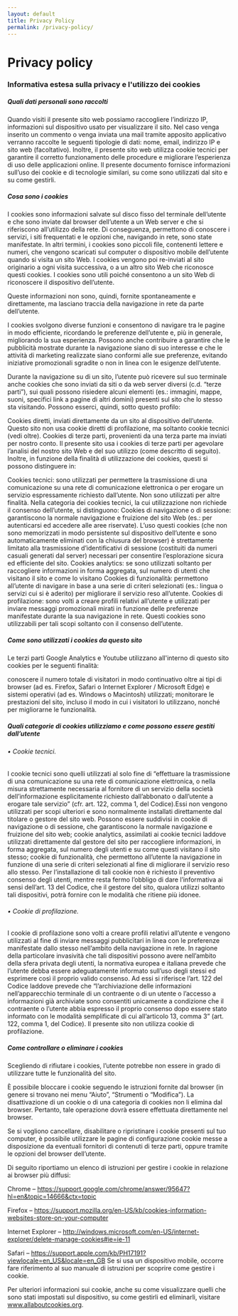 ```yaml
---
layout: default
title: Privacy Policy
permalink: /privacy-policy/
---
```


# Privacy policy

### Informativa estesa sulla privacy e l'utilizzo dei cookies

 
##### Quali dati personali sono raccolti

Quando visiti il presente sito web possiamo raccogliere l’indirizzo IP, informazioni sul dispositivo usato per visualizzare il sito.
Nel caso venga inserito un commento o venga inviata una mail tramite apposito applicativo verranno raccolte le seguenti tipologie di dati: nome, email, indirizzo IP e sito web (facoltativo).
Inoltre, il presente sito web utilizza cookie tecnici per garantire il corretto funzionamento delle procedure e migliorare l’esperienza di uso delle applicazioni online. Il presente documento fornisce informazioni sull’uso dei cookie e di tecnologie similari, su come sono utilizzati dal sito e su come gestirli.

##### Cosa sono i cookies

I cookies sono informazioni salvate sul disco fisso del terminale dell’utente e che sono inviate dal browser dell’utente a un Web server e che si riferiscono all’utilizzo della rete. Di conseguenza, permettono di conoscere i servizi, i siti frequentati e le opzioni che, navigando in rete, sono state manifestate. In altri termini, i cookies sono piccoli file, contenenti lettere e numeri, che vengono scaricati sul computer o dispositivo mobile dell’utente quando si visita un sito Web. I cookies vengono poi re-inviati al sito originario a ogni visita successiva, o a un altro sito Web che riconosce questi cookies. I cookies sono utili poiché consentono a un sito Web di riconoscere il dispositivo dell’utente.

Queste informazioni non sono, quindi, fornite spontaneamente e direttamente, ma lasciano traccia della navigazione in rete da parte dell’utente.

I cookies svolgono diverse funzioni e consentono di navigare tra le pagine in modo efficiente, ricordando le preferenze dell’utente e, più in generale, migliorando la sua esperienza. Possono anche contribuire a garantire che le pubblicità mostrate durante la navigazione siano di suo interesse e che le attività di marketing realizzate siano conformi alle sue preferenze, evitando iniziative promozionali sgradite o non in linea con le esigenze dell’utente.

Durante la navigazione su di un sito, l’utente può ricevere sul suo terminale anche cookies che sono inviati da siti o da web server diversi (c.d. “terze parti”), sui quali possono risiedere alcuni elementi (es.: immagini, mappe, suoni, specifici link a pagine di altri domini) presenti sul sito che lo stesso sta visitando. Possono esserci, quindi, sotto questo profilo:

Cookies diretti, inviati direttamente da un sito al dispositivo dell’utente. Questo sito non usa cookie diretti di profilazione, ma soltanto cookie tecnici (vedi oltre).
Cookies di terze parti, provenienti da una terza parte ma inviati per nostro conto. Il presente sito usa i cookies di terze parti per agevolare l’analisi del nostro sito Web e del suo utilizzo (come descritto di seguito).
Inoltre, in funzione della finalità di utilizzazione dei cookies, questi si possono distinguere in:

Cookies tecnici: sono utilizzati per permettere la trasmissione di una comunicazione su una rete di comunicazione elettronica o per erogare un servizio espressamente richiesto dall’utente. Non sono utilizzati per altre finalità. Nella categoria dei cookies tecnici, la cui utilizzazione non richiede il consenso dell’utente, si distinguono:
Cookies di navigazione o di sessione: garantiscono la normale navigazione e fruizione del sito Web (es.: per autenticarsi ed accedere alle aree riservate). L’uso questi cookies (che non sono memorizzati in modo persistente sul dispositivo dell’utente e sono automaticamente eliminati con la chiusura del browser) è strettamente limitato alla trasmissione d’identificativi di sessione (costituiti da numeri casuali generati dal server) necessari per consentire l’esplorazione sicura ed efficiente del sito.
Cookies analytics: se sono utilizzati soltanto per raccogliere informazioni in forma aggregata, sul numero di utenti che visitano il sito e come lo visitano
Cookies di funzionalità: permettono all’utente di navigare in base a una serie di criteri selezionati (es.: lingua o servizi cui si è aderito) per migliorare il servizio reso all’utente.
Cookies di profilazione: sono volti a creare profili relativi all’utente e utilizzati per inviare messaggi promozionali mirati in funzione delle preferenze manifestate durante la sua navigazione in rete. Questi cookies sono utilizzabili per tali scopi soltanto con il consenso dell’utente.
 

##### Come sono utilizzati i cookies da questo sito

Le terzi parti Google Analytics e Youtube utilizzano all'interno di questo sito cookies per le seguenti finalità:

conoscere il numero totale di visitatori in modo continuativo oltre ai tipi di browser (ad es. Firefox, Safari o Internet Explorer / Microsoft Edge) e sistemi operativi (ad es. Windows o Macintosh) utilizzati;
monitorare le prestazioni del sito, incluso il modo in cui i visitatori lo utilizzano, nonché per migliorarne le funzionalità.
 

##### Quali categorie di cookies utilizziamo e come possono essere gestiti dall’utente

###### • Cookie tecnici.
I cookie tecnici sono quelli utilizzati al solo fine di “effettuare la trasmissione di una comunicazione su una rete di comunicazione elettronica, o nella misura strettamente necessaria al fornitore di un servizio della società dell’informazione esplicitamente richiesto dall’abbonato o dall’utente a erogare tale servizio” (cfr. art. 122, comma 1, del Codice).Essi non vengono utilizzati per scopi ulteriori e sono normalmente installati direttamente dal titolare o gestore del sito web. Possono essere suddivisi in cookie di navigazione o di sessione, che garantiscono la normale navigazione e fruizione del sito web; cookie analytics, assimilati ai cookie tecnici laddove utilizzati direttamente dal gestore del sito per raccogliere informazioni, in forma aggregata, sul numero degli utenti e su come questi visitano il sito stesso; cookie di funzionalità, che permettono all’utente la navigazione in funzione di una serie di criteri selezionati al fine di migliorare il servizio reso allo stesso. Per l’installazione di tali cookie non è richiesto il preventivo consenso degli utenti, mentre resta fermo l’obbligo di dare l’informativa ai sensi dell’art. 13 del Codice, che il gestore del sito, qualora utilizzi soltanto tali dispositivi, potrà fornire con le modalità che ritiene più idonee.

###### • Cookie di profilazione.
I cookie di profilazione sono volti a creare profili relativi all’utente e vengono utilizzati al fine di inviare messaggi pubblicitari in linea con le preferenze manifestate dallo stesso nell’ambito della navigazione in rete. In ragione della particolare invasività che tali dispositivi possono avere nell’ambito della sfera privata degli utenti, la normativa europea e italiana prevede che l’utente debba essere adeguatamente informato sull’uso degli stessi ed esprimere così il proprio valido consenso. Ad essi si riferisce l’art. 122 del Codice laddove prevede che “l’archiviazione delle informazioni nell’apparecchio terminale di un contraente o di un utente o l’accesso a informazioni già archiviate sono consentiti unicamente a condizione che il contraente o l’utente abbia espresso il proprio consenso dopo essere stato informato con le modalità semplificate di cui all’articolo 13, comma 3” (art. 122, comma 1, del Codice). Il presente sito non utilizza cookie di profilazione.

 

##### Come controllare o eliminare i cookies

Scegliendo di rifiutare i cookies, l’utente potrebbe non essere in grado di utilizzare tutte le funzionalità del sito.

È possibile bloccare i cookie seguendo le istruzioni fornite dal browser (in genere si trovano nei menu “Aiuto”, “Strumenti o “Modifica”). La disattivazione di un cookie o di una categoria di cookies non li elimina dal browser. Pertanto, tale operazione dovrà essere effettuata direttamente nel browser.

Se si vogliono cancellare, disabilitare o ripristinare i cookie presenti sul tuo computer, è possibile utilizzare le pagine di configurazione cookie messe a disposizione da eventuali fornitori di contenuti di terze parti, oppure tramite le opzioni del browser dell’utente.

Di seguito riportiamo un elenco di istruzioni per gestire i cookie in relazione ai browser più diffusi:

Chrome – https://support.google.com/chrome/answer/95647?hl=en&topic=14666&ctx=topic
 
Firefox – https://support.mozilla.org/en-US/kb/cookies-information-websites-store-on-your-computer
 
Internet Explorer – http://windows.microsoft.com/en-US/internet-explorer/delete-manage-cookies#ie=ie-11
 
Safari – https://support.apple.com/kb/PH17191?viewlocale=en_US&locale=en_GB
Se si usa un dispositivo mobile, occorre fare riferimento al suo manuale di istruzioni per scoprire come gestire i cookie.

Per ulteriori informazioni sui cookie, anche su come visualizzare quelli che sono stati impostati sul dispositivo, su come gestirli ed eliminarli, visitare www.allaboutcookies.org.
